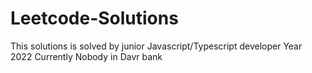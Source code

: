 # Leetcode-Solutions
This solutions is solved by junior Javascript/Typescript developer 
Year 2022
Currently Nobody in Davr bank
